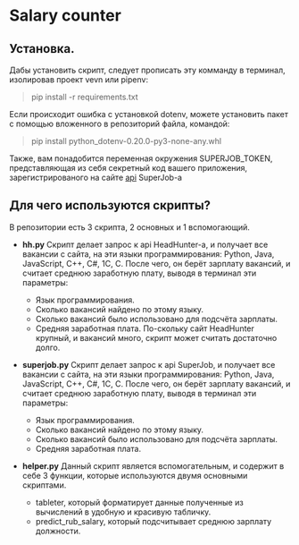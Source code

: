 # Salary counter
## Установка.
Дабы установить скрипт, следует прописать эту комманду в терминал, изолировав проект vevn или pipenv:

> pip install -r requirements.txt

Если происходит ошибка с установкой dotenv, можете установить пакет с помощью вложенного в репозиторий файла, командой:

> pip install python_dotenv-0.20.0-py3-none-any.whl

Также, вам понадобится переменная окружения SUPERJOB_TOKEN, представляющая из себя секретный код вашего приложения, зарегистрированого на сайте [api](https://api.superjob.ru/) SuperJob-a

## Для чего используются скрипты?

В репозитории есть 3 скрипта, 2 основных и 1 вспомогающий.

* **hh.py**
    Скрипт делает запрос к api HeadHunter-a, и получает все вакансии с сайта, на эти языки программирования: Python, Java, JavaScript, C++, C#, 1C, C. После чего, он берёт зарплату вакансий, и считает среднюю заработную плату, выводя в терминал эти параметры:
    * Язык программирования.
    * Сколько вакансий найдено по этому языку.
    * Сколько вакансий было использовано для подсчёта зарплаты.
    * Средняя заработная плата.
    По-скольку сайт HeadHunter крупный, и вакансий много, скрипт может считать достаточно долго.
    
* **superjob.py**
    Скрипт делает запрос к api SuperJob, и получает все вакансии с сайта, на эти языки программирования: Python, Java, JavaScript, C++, C#, 1C, C. После чего, он берёт зарплату вакансий, и считает среднюю заработную плату, выводя в терминал эти параметры:
    * Язык программирования.
    * Сколько вакансий найдено по этому языку.
    * Сколько вакансий было использовано для подсчёта зарплаты.
    * Средняя заработная плата.

* **helper.py**
    Данный скрипт является вспомогательным, и содержит в себе 3 функции, которые используются двумя основными скриптами.
    * tableter, который форматирует данные полученные из вычислений в удобную и красивую табличку.
    * predict_rub_salary, который подсчитывает среднюю зарплату должности.
